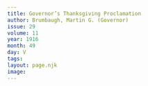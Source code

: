 ```yaml
---
title: Governor’s Thanksgiving Proclamation
author: Brumbaugh, Martin G. (Governor)
issue: 29
volume: 11
year: 1916
month: 49
day: V
tags:
layout: page.njk
image:
---
```





